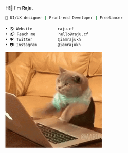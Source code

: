 
H!👋 I'm **Raju.**
```sh
🚀 UI/UX designer | Front-end Developer | Freelancer

• 🌎 Website           raju.cf
• 📬 Reach me          hello@raju.cf
• 🐦 Twitter           @iamrajukh
• 📷 Instagram         @iamrajukh
```
![Alt Text](https://github.com/iamrajukh/iamrajukh/blob/main/assets/tenor.gif)


